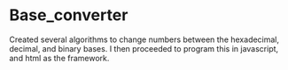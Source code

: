 # Base_converter

Created several algorithms to change numbers between the hexadecimal, decimal, and binary bases.
I then proceeded to program this in javascript, and html as the framework.
